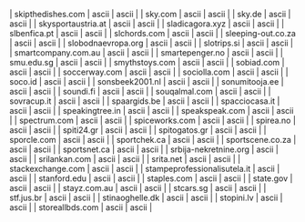 | skipthedishes.com | ascii | ascii |
| sky.com | ascii | ascii |
| sky.de | ascii | ascii |
| skysportaustria.at | ascii | ascii |
| sladicagora.xyz | ascii | ascii |
| slbenfica.pt | ascii | ascii |
| slchords.com | ascii | ascii |
| sleeping-out.co.za | ascii | ascii |
| slobodnaevropa.org | ascii | ascii |
| slotrips.si | ascii | ascii |
| smartcompany.com.au | ascii | ascii |
| smartepenger.no | ascii | ascii |
| smu.edu.sg | ascii | ascii |
| smythstoys.com | ascii | ascii |
| sobiad.com | ascii | ascii |
| soccerway.com | ascii | ascii |
| sociolla.com | ascii | ascii |
| soco.id | ascii | ascii |
| sonsbeek2001.nl | ascii | ascii |
| sonumitooja.ee | ascii | ascii |
| soundi.fi | ascii | ascii |
| souqalmal.com | ascii | ascii |
| sovracup.it | ascii | ascii |
| spaargids.be | ascii | ascii |
| spacciocasa.it | ascii | ascii |
| speakingtree.in | ascii | ascii |
| speakspeak.com | ascii | ascii |
| spectrum.com | ascii | ascii |
| spiceworks.com | ascii | ascii |
| spirea.no | ascii | ascii |
| spiti24.gr | ascii | ascii |
| spitogatos.gr | ascii | ascii |
| sporcle.com | ascii | ascii |
| sportchek.ca | ascii | ascii |
| sportscene.co.za | ascii | ascii |
| sportsnet.ca | ascii | ascii |
| srbija-nekretnine.org | ascii | ascii |
| srilankan.com | ascii | ascii |
| srita.net | ascii | ascii |
| stackexchange.com | ascii | ascii |
| stampeprofessionalisutela.it | ascii | ascii |
| stanford.edu | ascii | ascii |
| staples.com | ascii | ascii |
| state.gov | ascii | ascii |
| stayz.com.au | ascii | ascii |
| stcars.sg | ascii | ascii |
| stf.jus.br | ascii | ascii |
| stinaoghelle.dk | ascii | ascii |
| stopini.lv | ascii | ascii |
| storeallbds.com | ascii | ascii |
